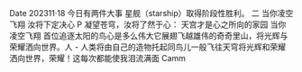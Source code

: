 Date 202311·18 今日有两件大事 星舰（starship）取得阶段性胜利。 二 当你凌空飞翔 汝将下定决心 P 凝望苍穹，汝将了然于心： 天宫才是心之所向的家园 当你凌空飞翔 首位追逐太阳的鸟心是多么伟大它展翅飞越雄伟的奇奇里山，将光辉与荣耀洒向世界。人 - 人类将由自己的造物托起同鸟儿一般飞往天穹将光辉和荣耀洒向世界，荣耀！这每次都能使我泪流满面 Camm
